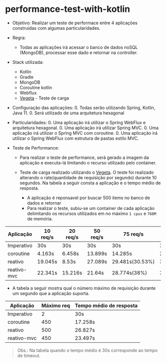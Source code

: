 # performance-test-with-kotlin

- Objetivo: Realizar um teste de performace entre 4 aplicações construidas com algumas particularidades. 

- Regra: 
    - Todas as aplicações irá acessar o banco de dados noSQL (MongoDB), processar esse dado e retornar na controller. 

- Stack utilizada: 
    - Kotlin
    - Gradle
    - MongoDB
    - Coroutine kotlin
    - Webflux
    - [Vegeta](https://github.com/tsenart/vegeta) - Teste de carga

- Configuração das aplicações: 
    0. Todas serão utilizando Spring, Kotlin, Java 11.
    0. Será utilizado de uma arquitetura hexagonal

- Particularidades: 
    0. Uma aplicação irá utilizar o Spring WebFlux e arquitetura hexagonal.
    0. Uma aplicação irá utilizar Spring MVC.
    0. Uma aplicação irá utilizar o Spring MVC com coroutine.
    0. Uma aplicação irá utilizar o Spring WebFlux com estrutura de pastas estilo MVC.

- Teste de Performance: 
    - Para realizar o teste de performance, será gerado a imagem da aplicação e executa-lá limitando o recurso utilizado pelo container.

    - Teste de carga realizado utilizando o [Vegeta](https://github.com/tsenart/vegeta). O teste foi realizado alterando o rate(quantidade de requisição por segundo) durante 10 segundos. Na tabela a seguir consta a aplicação e o tempo médio de resposta. 

        - A aplicação é reponsavel por buscar 500 items no banco de dados e retornar
        - Para realizar o teste, subiu-se um container de cada aplicação delimitando os recursos utilizados em no máximo `1 cpus` e `768M` de memória. 

| Aplicação | 10 req/s| 20 req/s | 50 req/s| 75 req/s | 100 req/s | 
|-----------|---------|----------|---------|----------|-----------|
| Imperativo|   30s   |    30s   |   30s   |   30s    |    30s    |
| coroutine |  4.163s |   6.458s | 13.899s |  14.285s |25.533s(36.30%)|
| reativo   | 19.045s |   8.53s  | 27.089s |29.481s(30.53%)|     30s      |
|reativo-mvc| 22.341s |  15.216s |  21.64s |28.774s(38%)|    30s       |


- A tabela a seguir mostra qual o número máximo de requisição durante um segundo que a aplicação suporta.


| Aplicação | Máximo req | Tempo médio de resposta| 
|--|--|--|
| Imperativo | 2 | 30s |
| coroutine | 450 | 17.258s |
| reativo | 500 | 26.827s |
| reativo-mvc | 450 | 23.497s |

> Obs.: Na tabela quando o tempo médio é 30s corresponde ao tempo de timeout. 
